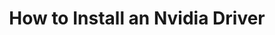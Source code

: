 ---
lang: es
layout: doc
redirect_from:
- /es/doc/InstallNvidiaDriver/
- /es/wiki/InstallNvidiaDriver/
- /es/doc/install-nvidia-driver/
redirect_to: https://github.com/Qubes-Community/Contents/blob/master/docs/configuration/install-nvidia-driver.md
ref: 96
title: How to Install an Nvidia Driver
---